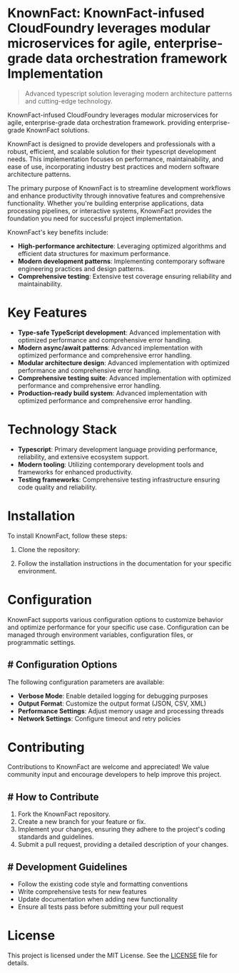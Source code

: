 <!-- fallback_KnownFact_20250805213152_22395 -->

# KnownFact: KnownFact-infused CloudFoundry leverages modular microservices for agile, enterprise-grade data orchestration framework Implementation
> Advanced typescript solution leveraging modern architecture patterns and cutting-edge technology.

KnownFact-infused CloudFoundry leverages modular microservices for agile, enterprise-grade data orchestration framework. providing enterprise-grade KnownFact solutions.

KnownFact is designed to provide developers and professionals with a robust, efficient, and scalable solution for their typescript development needs. This implementation focuses on performance, maintainability, and ease of use, incorporating industry best practices and modern software architecture patterns.

The primary purpose of KnownFact is to streamline development workflows and enhance productivity through innovative features and comprehensive functionality. Whether you're building enterprise applications, data processing pipelines, or interactive systems, KnownFact provides the foundation you need for successful project implementation.

KnownFact's key benefits include:

* **High-performance architecture**: Leveraging optimized algorithms and efficient data structures for maximum performance.
* **Modern development patterns**: Implementing contemporary software engineering practices and design patterns.
* **Comprehensive testing**: Extensive test coverage ensuring reliability and maintainability.

# Key Features

* **Type-safe TypeScript development**: Advanced implementation with optimized performance and comprehensive error handling.
* **Modern async/await patterns**: Advanced implementation with optimized performance and comprehensive error handling.
* **Modular architecture design**: Advanced implementation with optimized performance and comprehensive error handling.
* **Comprehensive testing suite**: Advanced implementation with optimized performance and comprehensive error handling.
* **Production-ready build system**: Advanced implementation with optimized performance and comprehensive error handling.

# Technology Stack

* **Typescript**: Primary development language providing performance, reliability, and extensive ecosystem support.
* **Modern tooling**: Utilizing contemporary development tools and frameworks for enhanced productivity.
* **Testing frameworks**: Comprehensive testing infrastructure ensuring code quality and reliability.

# Installation

To install KnownFact, follow these steps:

1. Clone the repository:


2. Follow the installation instructions in the documentation for your specific environment.

# Configuration

KnownFact supports various configuration options to customize behavior and optimize performance for your specific use case. Configuration can be managed through environment variables, configuration files, or programmatic settings.

## # Configuration Options

The following configuration parameters are available:

* **Verbose Mode**: Enable detailed logging for debugging purposes
* **Output Format**: Customize the output format (JSON, CSV, XML)
* **Performance Settings**: Adjust memory usage and processing threads
* **Network Settings**: Configure timeout and retry policies

# Contributing

Contributions to KnownFact are welcome and appreciated! We value community input and encourage developers to help improve this project.

## # How to Contribute

1. Fork the KnownFact repository.
2. Create a new branch for your feature or fix.
3. Implement your changes, ensuring they adhere to the project's coding standards and guidelines.
4. Submit a pull request, providing a detailed description of your changes.

## # Development Guidelines

* Follow the existing code style and formatting conventions
* Write comprehensive tests for new features
* Update documentation when adding new functionality
* Ensure all tests pass before submitting your pull request

# License

This project is licensed under the MIT License. See the [LICENSE](https://github.com/QOZU/KnownFact/blob/main/LICENSE) file for details.
